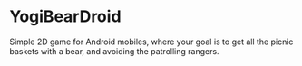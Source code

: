 # YogiBearDroid
Simple 2D game for Android mobiles, where your goal is to get all the picnic baskets with a bear, and avoiding the patrolling rangers.
